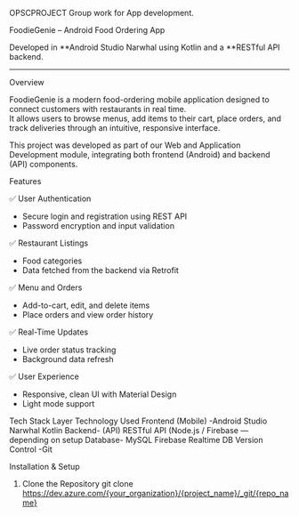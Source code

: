 OPSCPROJECT
Group work for App development.

 FoodieGenie – Android Food Ordering App

 Developed in **Android Studio Narwhal using Kotlin and a **RESTful API backend.

---

Overview

FoodieGenie is a modern food-ordering mobile application designed to connect customers with restaurants in real time.  
It allows users to browse menus, add items to their cart, place orders, and track deliveries through an intuitive, responsive interface.

This project was developed as part of our Web and Application Development module, integrating both frontend (Android) and backend (API) components.

 Features

✅ User Authentication
- Secure login and registration using REST API  
- Password encryption and input validation  

✅ Restaurant Listings
-  Food categories  
- Data fetched from the backend via Retrofit  

✅ Menu and Orders
- Add-to-cart, edit, and delete items  
- Place orders and view order history  

✅ Real-Time Updates
- Live order status tracking  
- Background data refresh  

✅ User Experience
- Responsive, clean UI with Material Design  
- Light mode support  

Tech Stack
Layer Technology Used 
Frontend (Mobile) -Android Studio Narwhal Kotlin 
Backend- (API)  RESTful API (Node.js  / Firebase — depending on setup
Database- MySQL  Firebase Realtime DB 
Version Control -Git 

Installation & Setup
 1. Clone the Repository
git clone https://dev.azure.com/{your_organization}/{project_name}/_git/{repo_name}

